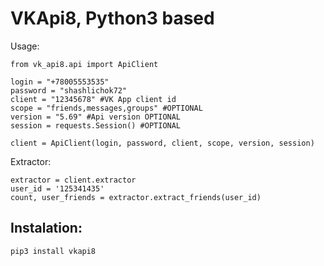 # VKApi8, Python3 based

Usage:
```
from vk_api8.api import ApiClient

login = "+78005553535"
password = "shashlichok72"
client = "12345678" #VK App client id
scope = "friends,messages,groups" #OPTIONAL
version = "5.69" #Api version OPTIONAL
session = requests.Session() #OPTIONAL

client = ApiClient(login, password, client, scope, version, session)
```

Extractor:
```
extractor = client.extractor
user_id = '125341435'
count, user_friends = extractor.extract_friends(user_id)
```

Instalation:
--------------------

``pip3 install vkapi8``
  
